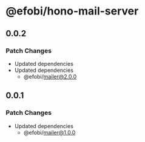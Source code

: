# @efobi/hono-mail-server

## 0.0.2

### Patch Changes

- Updated dependencies
- Updated dependencies
  - @efobi/mailer@2.0.0

## 0.0.1

### Patch Changes

- Updated dependencies
  - @efobi/mailer@1.0.0
